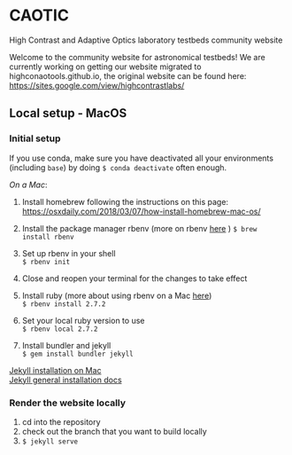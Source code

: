 # CAOTIC
High Contrast and Adaptive Optics laboratory testbeds community website

Welcome to the community website for astronomical testbeds! We are currently working on getting our 
website migrated to highconaotools.github.io, the original website can be found here:  
https://sites.google.com/view/highcontrastlabs/

## Local setup - MacOS

### Initial setup

If you use conda, make sure you have deactivated all your environments (including `base`) by doing `$ conda deactivate` often enough.

*On a Mac*:
1. Install homebrew following the instructions on this page:  
https://osxdaily.com/2018/03/07/how-install-homebrew-mac-os/

2. Install the package manager rbenv (more on rbenv [here](https://github.com/rbenv/rbenv) ) 
`$ brew install rbenv`

3. Set up rbenv in your shell  
`$ rbenv init`

4. Close and reopen your terminal for the changes to take effect

5. Install ruby (more about using rbenv on a Mac [here](https://medium.com/@norton.seanm/a-guide-to-using-rbenv-mac-4ca211b1c713))  
`$ rbenv install 2.7.2`

6. Set your local ruby version to use  
`$ rbenv local 2.7.2`

7. Install bundler and jekyll  
`$ gem install bundler jekyll`

[Jekyll installation on Mac](https://jekyllrb.com/docs/installation/macos/)  
[Jekyll general installation docs](https://jekyllrb.com/docs/installation/)


### Render the website locally

1. cd into the repository
2. check out the branch that you want to build locally
3. `$ jekyll serve`
